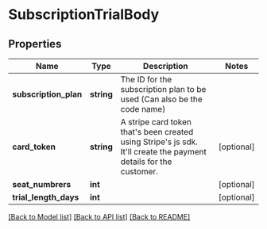 # SubscriptionTrialBody

## Properties
Name | Type | Description | Notes
------------ | ------------- | ------------- | -------------
**subscription_plan** | **string** | The ID for the subscription plan to be used (Can also be the code name) | 
**card_token** | **string** | A stripe card token that&#x27;s been created using Stripe&#x27;s js sdk. It&#x27;ll create the payment details for the customer. | [optional] 
**seat_numbrers** | **int** |  | [optional] 
**trial_length_days** | **int** |  | [optional] 

[[Back to Model list]](../../README.md#documentation-for-models) [[Back to API list]](../../README.md#documentation-for-api-endpoints) [[Back to README]](../../README.md)

